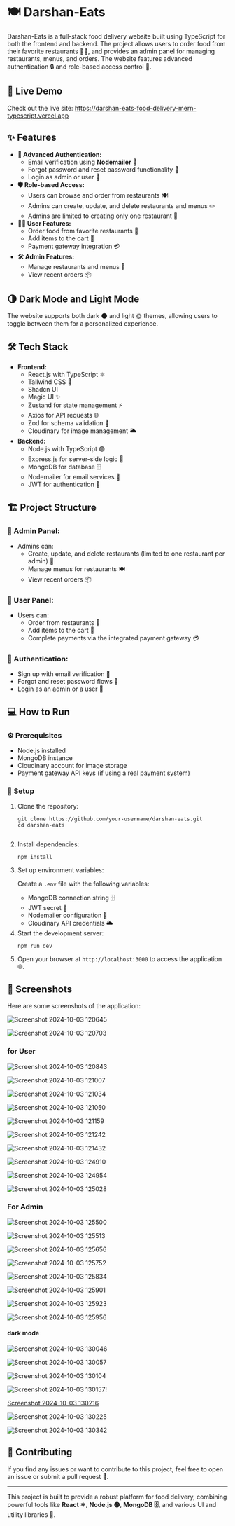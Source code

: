  <h1>🍽️ Darshan-Eats</h1>
  <p>Darshan-Eats is a full-stack food delivery website built using TypeScript for both the frontend and backend. The project allows users to order food from their favorite restaurants 🍔🍕, and provides an admin panel for managing restaurants, menus, and orders. The website features advanced authentication 🔒 and role-based access control 🛂.</p>

  <h2>🚀 Live Demo</h2>
  <p>Check out the live site: <a href="https://darshan-eats-food-delivery-mern-typescript.vercel.app/" target="_blank">https://darshan-eats-food-delivery-mern-typescript.vercel.app</a></p>

  <h2>✨ Features</h2>
  <ul>
    <li><strong>🔑 Advanced Authentication:</strong>
      <ul>
        <li>Email verification using <strong>Nodemailer 📧</strong></li>
        <li>Forgot password and reset password functionality 🔐</li>
        <li>Login as admin or user 👥</li>
      </ul>
    </li>
    <li><strong>🛡️ Role-based Access:</strong>
      <ul>
        <li>Users can browse and order from restaurants 🍽️</li>
        <li>Admins can create, update, and delete restaurants and menus ✏️</li>
        <li>Admins are limited to creating only one restaurant 🏢</li>
      </ul>
    </li>
    <li><strong>👨‍🍳 User Features:</strong>
      <ul>
        <li>Order food from favorite restaurants 🍜</li>
        <li>Add items to the cart 🛒</li>
        <li>Payment gateway integration 💳</li>
      </ul>
    </li>
    <li><strong>🛠️ Admin Features:</strong>
      <ul>
        <li>Manage restaurants and menus 📝</li>
        <li>View recent orders 📦</li>
      </ul>
    </li>
  </ul>

  <h2>🌗 Dark Mode and Light Mode</h2>
  <p>The website supports both dark 🌑 and light 🌞 themes, allowing users to toggle between them for a personalized experience.</p>

  <h2>🛠️ Tech Stack</h2>
  <ul>
    <li><strong>Frontend:</strong>
      <ul>
        <li>React.js with TypeScript ⚛️</li>
        <li>Tailwind CSS 🎨</li>
        <li>Shadcn UI</li>
        <li>Magic UI ✨</li>
        <li>Zustand for state management ⚡</li>
        <li>Axios for API requests 🌐</li>
        <li>Zod for schema validation 📜</li>
        <li>Cloudinary for image management 🌥️</li>
      </ul>
    </li>
    <li><strong>Backend:</strong>
      <ul>
        <li>Node.js with TypeScript 🟢</li>
        <li>Express.js for server-side logic 🚀</li>
        <li>MongoDB for database 🗄️</li>
        <li>Nodemailer for email services 📧</li>
        <li>JWT for authentication 🔐</li>
      </ul>
    </li>
  </ul>

  <h2>🏗️ Project Structure</h2>
  <h3>🔧 Admin Panel:</h3>
  <ul>
    <li>Admins can:
      <ul>
        <li>Create, update, and delete restaurants (limited to one restaurant per admin) 🏬</li>
        <li>Manage menus for restaurants 🍽️</li>
        <li>View recent orders 📦</li>
      </ul>
    </li>
  </ul>

  <h3>👤 User Panel:</h3>
  <ul>
    <li>Users can:
      <ul>
        <li>Order from restaurants 🍕</li>
        <li>Add items to the cart 🛒</li>
        <li>Complete payments via the integrated payment gateway 💳</li>
      </ul>
    </li>
  </ul>

  <h3>🔐 Authentication:</h3>
  <ul>
    <li>Sign up with email verification 📧</li>
    <li>Forgot and reset password flows 🔑</li>
    <li>Login as an admin or a user 👥</li>
  </ul>

  <h2>💻 How to Run</h2>
  <h3>⚙️ Prerequisites</h3>
  <ul>
    <li>Node.js installed</li>
    <li>MongoDB instance</li>
    <li>Cloudinary account for image storage</li>
    <li>Payment gateway API keys (if using a real payment system)</li>
  </ul>

  <h3>🚀 Setup</h3>
  <ol>
    <li>Clone the repository:
      <pre><code>git clone https://github.com/your-username/darshan-eats.git
cd darshan-eats
      </code></pre>
    </li>
    <li>Install dependencies:
      <pre><code>npm install</code></pre>
    </li>
    <li>Set up environment variables:
      <p>Create a <code>.env</code> file with the following variables:</p>
      <ul>
        <li>MongoDB connection string 🗄️</li>
        <li>JWT secret 🔑</li>
        <li>Nodemailer configuration 📧</li>
        <li>Cloudinary API credentials 🌥️</li>
      </ul>
    </li>
    <li>Start the development server:
      <pre><code>npm run dev</code></pre>
    </li>
    <li>Open your browser at <code>http://localhost:3000</code> to access the application 🌐.</li>
  </ol>

 <h2>📸 Screenshots</h2>
  <p>Here are some screenshots of the application:</p>
  
![Screenshot 2024-10-03 120645](https://github.com/user-attachments/assets/1326f4d7-d19d-4cb1-9d52-2502613b0bb8)

![Screenshot 2024-10-03 120703](https://github.com/user-attachments/assets/ab67727f-dde9-4aab-b732-b8fb32a35728)

<h3> for User </h3>

![Screenshot 2024-10-03 120843](https://github.com/user-attachments/assets/31fbb615-86cc-4974-a9a4-cbaadaa243ee)

![Screenshot 2024-10-03 121007](https://github.com/user-attachments/assets/6b4859d1-553a-463e-a813-92e55cb7b5e5)

![Screenshot 2024-10-03 121034](https://github.com/user-attachments/assets/0e622335-8162-41eb-8f13-0703b146656a)

![Screenshot 2024-10-03 121050](https://github.com/user-attachments/assets/6b6ef023-2212-4fce-962b-214411077916)

![Screenshot 2024-10-03 121159](https://github.com/user-attachments/assets/f516e4f1-7a36-426c-9c7a-8340867da3ac)

![Screenshot 2024-10-03 121242](https://github.com/user-attachments/assets/6d2e4035-0a40-491f-aa26-2ccb1ec7fb25)

![Screenshot 2024-10-03 121432](https://github.com/user-attachments/assets/ba839415-acb4-4220-a51f-271d037ba637)

![Screenshot 2024-10-03 124910](https://github.com/user-attachments/assets/38d4f98d-3a13-4c20-83d2-789b1d9a7fd4)

![Screenshot 2024-10-03 124954](https://github.com/user-attachments/assets/15750902-63d8-42f5-9bf4-025923fb44b8)

![Screenshot 2024-10-03 125028](https://github.com/user-attachments/assets/07753218-3a1d-43fc-a713-370206a37080)

<h3>For Admin</h3>

![Screenshot 2024-10-03 125500](https://github.com/user-attachments/assets/b6459ae6-40d2-4bc6-bf24-aae8a17bbc5b)

![Screenshot 2024-10-03 125513](https://github.com/user-attachments/assets/7e625a77-d197-4d3e-9dcf-4791360481a5)

![Screenshot 2024-10-03 125656](https://github.com/user-attachments/assets/b5ed4427-7ee0-4bf2-acc8-5d830f13c39f)

![Screenshot 2024-10-03 125752](https://github.com/user-attachments/assets/432024fa-2d38-4cc2-a389-6fc9856f6073)

![Screenshot 2024-10-03 125834](https://github.com/user-attachments/assets/bd991977-566a-437e-b6ce-a69a67c364af)

![Screenshot 2024-10-03 125901](https://github.com/user-attachments/assets/e1c967e2-689c-4c37-bc1c-37200a0adddd)

![Screenshot 2024-10-03 125923](https://github.com/user-attachments/assets/67331b45-4436-4b47-bfd0-2a6eef4510a6)

![Screenshot 2024-10-03 125956](https://github.com/user-attachments/assets/b009ccf9-1825-498a-bd2f-b2e5de8757bf)

<h4>dark mode </h4>

![Screenshot 2024-10-03 130046](https://github.com/user-attachments/assets/f735a6c8-6863-4b8c-8d04-2217d8fa7c92)

![Screenshot 2024-10-03 130057](https://github.com/user-attachments/assets/b7de6766-28f0-4ccf-a43d-5dfbe171016b)

![Screenshot 2024-10-03 130104](https://github.com/user-attachments/assets/4bbb68fb-da84-4cd8-8cbe-012e7776a019)

![Screenshot 2024-10-03 130157](https://github.com/user-attachments/assets/6a14eafb-be37-43da-913a-8a9326ccfbb0)!

[Screenshot 2024-10-03 130216](https://github.com/user-attachments/assets/e4ba76fd-0ae8-4e27-a787-7622f9dc0129)

![Screenshot 2024-10-03 130225](https://github.com/user-attachments/assets/c31abb6b-5226-4bd5-b253-321666b4c164)

![Screenshot 2024-10-03 130342](https://github.com/user-attachments/assets/12458592-b56a-4721-a59f-22d12c9b2d60)

  <h2>🤝 Contributing</h2>
  <p>If you find any issues or want to contribute to this project, feel free to open an issue or submit a pull request 🤗.</p>

  <hr>
  <p>This project is built to provide a robust platform for food delivery, combining powerful tools like <strong>React ⚛️</strong>, <strong>Node.js 🟢</strong>, <strong>MongoDB 🗄️</strong>, and various UI and utility libraries 🎨.</p>

